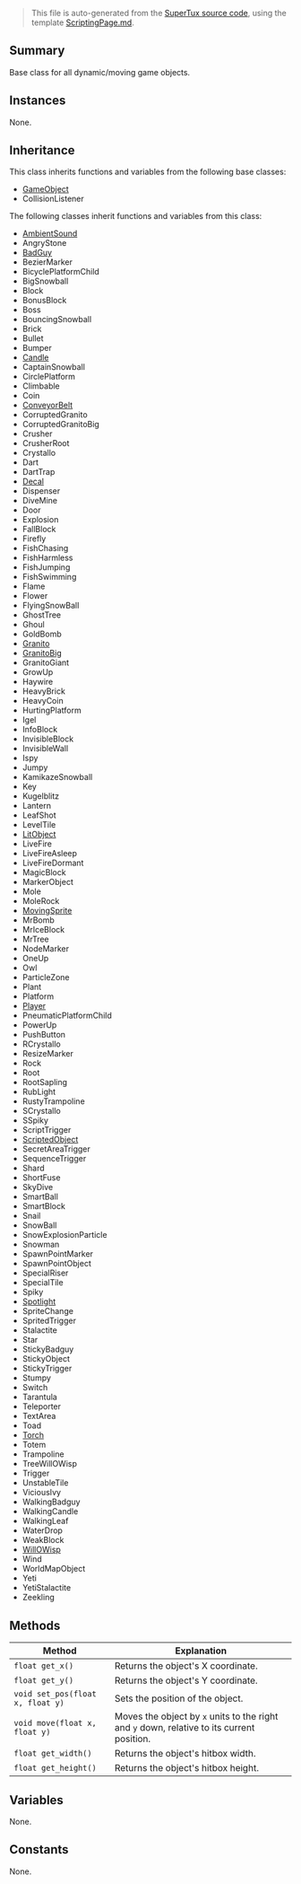 > This file is auto-generated from the [SuperTux source code](https://github.com/SuperTux/supertux/tree/master/src), using the template [ScriptingPage.md](https://github.com/SuperTux/wiki/tree/master/templates/ScriptingPage.md).

Summary
-------

Base class for all dynamic/moving game objects.

Instances
--------

None.

Inheritance
--------

This class inherits functions and variables from the following base classes:
* [GameObject](https://github.com/SuperTux/supertux/wiki/ScriptingGameObject)
* CollisionListener

The following classes inherit functions and variables from this class:
* [AmbientSound](https://github.com/SuperTux/supertux/wiki/ScriptingAmbientSound)
* AngryStone
* [BadGuy](https://github.com/SuperTux/supertux/wiki/ScriptingBadGuy)
* BezierMarker
* BicyclePlatformChild
* BigSnowball
* Block
* BonusBlock
* Boss
* BouncingSnowball
* Brick
* Bullet
* Bumper
* [Candle](https://github.com/SuperTux/supertux/wiki/ScriptingCandle)
* CaptainSnowball
* CirclePlatform
* Climbable
* Coin
* [ConveyorBelt](https://github.com/SuperTux/supertux/wiki/ScriptingConveyorBelt)
* CorruptedGranito
* CorruptedGranitoBig
* Crusher
* CrusherRoot
* Crystallo
* Dart
* DartTrap
* [Decal](https://github.com/SuperTux/supertux/wiki/ScriptingDecal)
* Dispenser
* DiveMine
* Door
* Explosion
* FallBlock
* Firefly
* FishChasing
* FishHarmless
* FishJumping
* FishSwimming
* Flame
* Flower
* FlyingSnowBall
* GhostTree
* Ghoul
* GoldBomb
* [Granito](https://github.com/SuperTux/supertux/wiki/ScriptingGranito)
* [GranitoBig](https://github.com/SuperTux/supertux/wiki/ScriptingGranitoBig)
* GranitoGiant
* GrowUp
* Haywire
* HeavyBrick
* HeavyCoin
* HurtingPlatform
* Igel
* InfoBlock
* InvisibleBlock
* InvisibleWall
* Ispy
* Jumpy
* KamikazeSnowball
* Key
* Kugelblitz
* Lantern
* LeafShot
* LevelTile
* [LitObject](https://github.com/SuperTux/supertux/wiki/ScriptingLitObject)
* LiveFire
* LiveFireAsleep
* LiveFireDormant
* MagicBlock
* MarkerObject
* Mole
* MoleRock
* [MovingSprite](https://github.com/SuperTux/supertux/wiki/ScriptingMovingSprite)
* MrBomb
* MrIceBlock
* MrTree
* NodeMarker
* OneUp
* Owl
* ParticleZone
* Plant
* Platform
* [Player](https://github.com/SuperTux/supertux/wiki/ScriptingPlayer)
* PneumaticPlatformChild
* PowerUp
* PushButton
* RCrystallo
* ResizeMarker
* Rock
* Root
* RootSapling
* RubLight
* RustyTrampoline
* SCrystallo
* SSpiky
* ScriptTrigger
* [ScriptedObject](https://github.com/SuperTux/supertux/wiki/ScriptingScriptedObject)
* SecretAreaTrigger
* SequenceTrigger
* Shard
* ShortFuse
* SkyDive
* SmartBall
* SmartBlock
* Snail
* SnowBall
* SnowExplosionParticle
* Snowman
* SpawnPointMarker
* SpawnPointObject
* SpecialRiser
* SpecialTile
* Spiky
* [Spotlight](https://github.com/SuperTux/supertux/wiki/ScriptingSpotlight)
* SpriteChange
* SpritedTrigger
* Stalactite
* Star
* StickyBadguy
* StickyObject
* StickyTrigger
* Stumpy
* Switch
* Tarantula
* Teleporter
* TextArea
* Toad
* [Torch](https://github.com/SuperTux/supertux/wiki/ScriptingTorch)
* Totem
* Trampoline
* TreeWillOWisp
* Trigger
* UnstableTile
* ViciousIvy
* WalkingBadguy
* WalkingCandle
* WalkingLeaf
* WaterDrop
* WeakBlock
* [WillOWisp](https://github.com/SuperTux/supertux/wiki/ScriptingWillOWisp)
* Wind
* WorldMapObject
* Yeti
* YetiStalactite
* Zeekling


Methods
-------

Method | Explanation
-------|-------
`float get_x()` | Returns the object's X coordinate.
`float get_y()` | Returns the object's Y coordinate.
`void set_pos(float x, float y)` | Sets the position of the object.
`void move(float x, float y)` | Moves the object by `x` units to the right and `y` down, relative to its current position.
`float get_width()` | Returns the object's hitbox width.
`float get_height()` | Returns the object's hitbox height.


Variables
---------

None.

Constants
---------

None.
